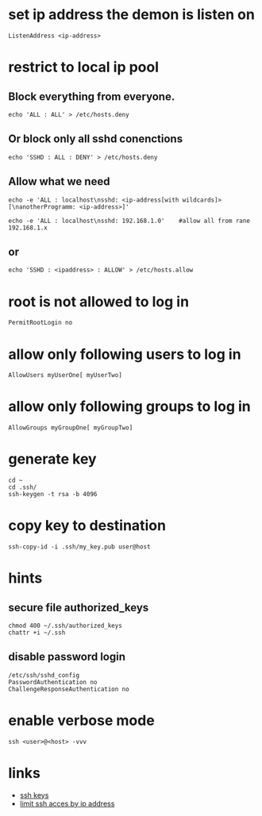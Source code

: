 # set ip address the demon is listen on

    ListenAddress <ip-address>

# restrict to local ip pool

## Block everything from everyone.

    echo 'ALL : ALL' > /etc/hosts.deny

## Or block only all sshd conenctions

    echo 'SSHD : ALL : DENY' > /etc/hosts.deny

## Allow what we need

    echo -e 'ALL : localhost\nsshd: <ip-address[with wildcards]>[\nanotherProgramm: <ip-address>]'

    echo -e 'ALL : localhost\nsshd: 192.168.1.0'    #allow all from rane 192.168.1.x

## or

    echo 'SSHD : <ipaddress> : ALLOW' > /etc/hosts.allow

# root is not allowed to log in

    PermitRootLogin no

# allow only following users to log in

    AllowUsers myUserOne[ myUserTwo]

# allow only following groups to log in

    AllowGroups myGroupOne[ myGroupTwo]

# generate key

    cd ~
    cd .ssh/
    ssh-keygen -t rsa -b 4096

# copy key to destination

    ssh-copy-id -i .ssh/my_key.pub user@host

# hints

## secure file authorized_keys

    chmod 400 ~/.ssh/authorized_keys
    chattr +i ~/.ssh

## disable password login

    /etc/ssh/sshd_config
    PasswordAuthentication no
    ChallengeResponseAuthentication no

# enable verbose mode

    ssh <user>@<host> -vvv

# links

* [ssh keys](https://wiki.archlinux.org/index.php/SSH_Keys)
* [limit ssh acces by ip address](http://blog.serverbuddies.com/limit-ssh-access-by-ip-address/)
